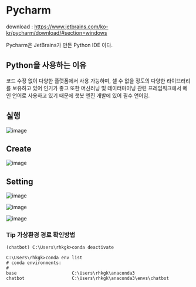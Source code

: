 # Pycharm

download : https://www.jetbrains.com/ko-kr/pycharm/download/#section=windows

Pycharm은 JetBrains가 만든 Python IDE 이다.

## Python을 사용하는 이유

코드 수정 없이 다양한 플랫폼에서 사용 가능하며, 셀 수 없을 정도의 다양한 라이브러리를 보유하고 있어 인기가 좋고 또한 머신러닝 및 데이터마이닝 관련 프레임워크에서 메인 언어로 사용하고 있기 때문에 챗봇 엔진 개발에 있어 필수 언어임.

## 실행
![image](https://user-images.githubusercontent.com/66985977/222048974-bc607175-ff09-490d-b15c-9976ee2918f6.png)<br/>

## Create
![image](https://user-images.githubusercontent.com/66985977/222049169-6a44c513-cd0d-46b9-8f28-d1299bf2477f.png)<br/>

## Setting
![image](https://user-images.githubusercontent.com/66985977/222052681-f84e2eb0-fc8a-4f06-94c9-02e081a44331.png)<br/>

![image](https://user-images.githubusercontent.com/66985977/222052718-01aa3f16-2b6b-4d0e-a9cd-12e765daa75d.png)<br/>

![image](https://user-images.githubusercontent.com/66985977/222052842-fb8d4b2d-24ab-43b3-af56-e85dbcc899d7.png)<br/>

### Tip 가상환경 경로 확인방법

```
(chatbot) C:\Users\rhkgk>conda deactivate

C:\Users\rhkgk>conda env list
# conda environments:
#
base                     C:\Users\rhkgk\anaconda3
chatbot                  C:\Users\rhkgk\anaconda3\envs\chatbot
```
